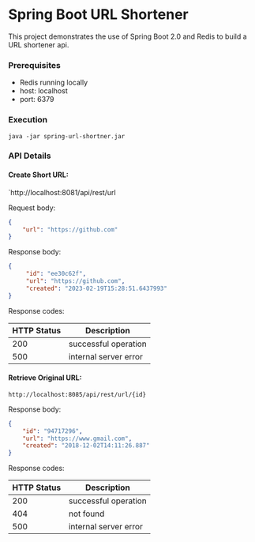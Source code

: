# Spring Boot URL Shortener #
This project demonstrates the use of Spring Boot 2.0 and Redis to build a URL shortener api.

### Prerequisites
  * Redis running locally
  * host: localhost
  * port: 6379

### Execution

```
java -jar spring-url-shortner.jar
```

### API Details
#### Create Short URL:
`http://localhost:8081/api/rest/url

Request body:
```JSON
{
    "url": "https://github.com"
}
```
Response body:
```JSON
{
     "id": "ee30c62f",
     "url": "https://github.com",
     "created": "2023-02-19T15:28:51.6437993"
}
```
Response codes:

| HTTP Status | Description           |
|-------------|-----------------------|
| 200         | successful operation  |
| 500         | internal server error |

#### Retrieve Original URL:
`http://localhost:8085/api/rest/url/{id}`

Response body:
```JSON
{
    "id": "94717296",
    "url": "https://www.gmail.com",
    "created": "2018-12-02T14:11:26.887"
}
```
Response codes:

| HTTP Status | Description           |
|-------------|-----------------------|
| 200         | successful operation  |
| 404         | not found             |
| 500         | internal server error |
